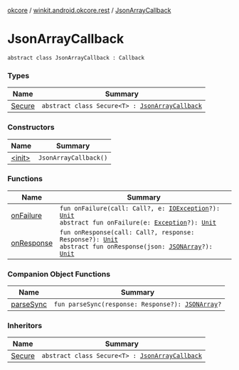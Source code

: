 [okcore](../../index.md) / [winkit.android.okcore.rest](../index.md) / [JsonArrayCallback](./index.md)

# JsonArrayCallback

`abstract class JsonArrayCallback : Callback`

### Types

| Name | Summary |
|---|---|
| [Secure](-secure/index.md) | `abstract class Secure<T> : `[`JsonArrayCallback`](./index.md) |

### Constructors

| Name | Summary |
|---|---|
| [&lt;init&gt;](-init-.md) | `JsonArrayCallback()` |

### Functions

| Name | Summary |
|---|---|
| [onFailure](on-failure.md) | `fun onFailure(call: Call?, e: `[`IOException`](https://developer.android.com/reference/java/io/IOException.html)`?): `[`Unit`](https://kotlinlang.org/api/latest/jvm/stdlib/kotlin/-unit/index.html)<br>`abstract fun onFailure(e: `[`Exception`](https://kotlinlang.org/api/latest/jvm/stdlib/kotlin/-exception/index.html)`?): `[`Unit`](https://kotlinlang.org/api/latest/jvm/stdlib/kotlin/-unit/index.html) |
| [onResponse](on-response.md) | `fun onResponse(call: Call?, response: Response?): `[`Unit`](https://kotlinlang.org/api/latest/jvm/stdlib/kotlin/-unit/index.html)<br>`abstract fun onResponse(json: `[`JSONArray`](https://developer.android.com/reference/org/json/JSONArray.html)`?): `[`Unit`](https://kotlinlang.org/api/latest/jvm/stdlib/kotlin/-unit/index.html) |

### Companion Object Functions

| Name | Summary |
|---|---|
| [parseSync](parse-sync.md) | `fun parseSync(response: Response?): `[`JSONArray`](https://developer.android.com/reference/org/json/JSONArray.html)`?` |

### Inheritors

| Name | Summary |
|---|---|
| [Secure](-secure/index.md) | `abstract class Secure<T> : `[`JsonArrayCallback`](./index.md) |
